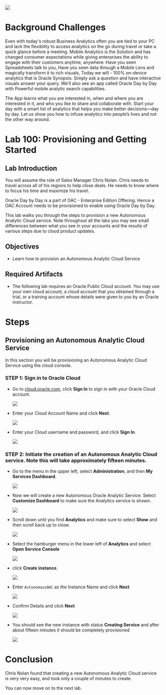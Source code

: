 ![](images/IL-100/001.png)

# Background Challenges

Even with today's robust Business Analytics often you are tied to your PC and lack the flexibility to access analytics on the go during travel or take a quick glance before a meeting.  Mobile Analytics is the Solution and has changed consumer expectations while giving enterprises the ability to engage with their customers anytime, anywhere. Have you seen Spreadsheets talk to you, Have you seen data through a Mobile Lens and magically transform it to rich visuals, Today we will - 100% on-device analytics that is Oracle Synopsis. Simply ask a question and have interactive visuals answer your query.  We'll also see an app called Oracle Day by Day with Powerful mobile analytic search capabilities.

The App learns what you are interested in, when and where you are interested in it, and who you like to share and collaborate with. Start your day with a smart list of analytics that helps you make better decisions—day by day. Let us show you how to infuse analytics into people’s lives and not the other way around.

# Lab 100: Provisioning and Getting Started

## Lab Introduction

You will assume the role of Sales Manager Chris Nolan. Chris needs to travel across all of his regions to help close deals. He needs to know where to focus his time and maximize his travel.

Oracle Day by Day is a part of OAC - Enterprise Edition Offering. Hence a OAC Account needs to be provisioned to enable using Oracle Day by Day.

This lab walks you through the steps to provision a new Autonomous Analytic Cloud service. Note throughout all the labs you may see small differences between what you see in your accounts and the results of various steps due to cloud product updates. 


## Objectives
-   Learn how to provision an Autonomous Analytic Cloud Service

## Required Artifacts
- The following lab requires an Oracle Public Cloud account. You may use your own cloud account, a cloud account that you obtained through a trial, or a training account whose details were given to you by an Oracle instructor.

# Steps

## Provisioning an Autonomous Analytic Cloud Service
In this section you will be provisioning an Autonomous Analytic Cloud Service using the cloud console.

### **STEP 1: Sign in to Oracle Cloud**
- Go to [cloud.oracle.com](https://cloud.oracle.com), click **Sign In** to sign in with your Oracle Cloud account.

  ![](./images/IL-100/lab100_10.png)

- Enter your Cloud Account Name and click **Next**.

  ![](./images/IL-100/lab100_20.png)

- Enter your Cloud username and password, and click **Sign In**.

  ![](./images/IL-100/lab100_30.png)


### **STEP 2: Initiate the creation of an Autonomous Analytic Cloud service.  Note this will take approximately fifteen minutes.**


- Go to the menu in the upper left, select **Administration**, and then **My Services Dashboard**.

  ![](./images/IL-100/lab100_40.png)

- Now we will create a new Autonomous Oracle Analytic Service.  Select **Customize Dashboard** to make sure the Analytics service is shown.

  ![](./images/IL-100/lab100_50.png)
  
- Scroll down until you find **Analytics** and make sure to select **Show** and then scroll back up to close. 

  ![](./images/IL-100/lab100_60.png)

- Select the hamburger menu in the lower left of **Analytics** and select **Open Service Console**

  ![](./images/IL-100/lab100_70.png)<br/>

- click **Create instance**.

  ![](./images/IL-100/lab100_80.png)

- Enter `AutonomousOAC` as the Instance Name and click **Next**

  ![](./images/IL-100/lab100_90.png)<br/>
  
- Confirm Details and click **Next**

  ![](./images/IL-100/lab100_100.png)<br/>

- You should see the new instance with status **Creating Service** and after about fifteen minutes it should be completely provisioned

  ![](./images/IL-100/lab100_110.png)<br/>



# Conclusion
Chris Nolan found that creating a new Autonomous Analytic Cloud service is very very easy, and took only a couple of minutes to create.

You can now move on to the next lab.
